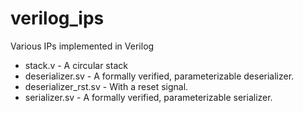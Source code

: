 # verilog_ips
Various IPs implemented in Verilog

* stack.v - A circular stack
* deserializer.sv - A formally verified, parameterizable deserializer.
* deserializer_rst.sv - With a reset signal.
* serializer.sv - A formally verified, parameterizable serializer.
